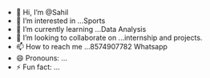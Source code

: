 - 👋 Hi, I’m @Sahil
- 👀 I’m interested in ...Sports
- 🌱 I’m currently learning ...Data Analysis
- 💞️ I’m looking to collaborate on ...internship and projects.
- 📫 How to reach me ...8574907782 Whatsapp
- 😄 Pronouns: ...
- ⚡ Fun fact: ...

<!---
sahilcst/sahilcst is a ✨ special ✨ repository because its `README.md` (this file) appears on your GitHub profile.
You can click the Preview link to take a look at your changes.
--->

